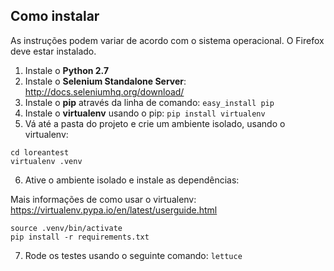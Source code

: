 
## Como instalar

As instruções podem variar de acordo com o sistema operacional. O Firefox deve estar instalado.

1. Instale o **Python 2.7**
2. Instale o **Selenium Standalone Server**: http://docs.seleniumhq.org/download/
3. Instale o **pip** através da linha de comando: `easy_install pip`
4. Instale o **virtualenv** usando o pip: `pip install virtualenv`
5. Vá até a pasta do projeto e crie um ambiente isolado, usando o virtualenv:

  ```
  cd loreantest
  virtualenv .venv
  ```

6. Ative o ambiente isolado e instale as dependências:

  Mais informações de como usar o virtualenv: https://virtualenv.pypa.io/en/latest/userguide.html

  ```
  source .venv/bin/activate
  pip install -r requirements.txt
  ```

7. Rode os testes usando o seguinte comando: `lettuce`
